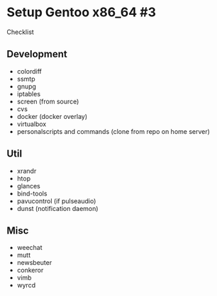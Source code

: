# Setup Gentoo x86_64 \#3

Checklist

## Development

* colordiff
* ssmtp
* gnupg
* iptables
* screen (from source)
* cvs
* docker (docker overlay)
* virtualbox
* personalscripts and commands (clone from repo on home server)


## Util

* xrandr
* htop
* glances
* bind-tools
* pavucontrol (if pulseaudio)
* dunst (notification daemon)


## Misc

* weechat
* mutt
* newsbeuter
* conkeror
* vimb
* wyrcd

